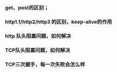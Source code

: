 ### get、post的区别；
### http1.1/http2/http3 的区别，keep-alive的作用
### http 队头阻塞问题，如何解决
### TCP队头阻塞问题，如何解决
### TCP三次握手，每一次失败会怎么样
